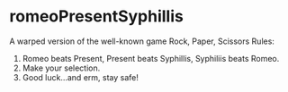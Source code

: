 # romeoPresentSyphillis
A warped version of the well-known game Rock, Paper, Scissors
Rules:
1. Romeo beats Present, Present beats Syphillis, Syphiliis beats Romeo.
2. Make your selection. 
3. Good luck...and erm, stay safe!
